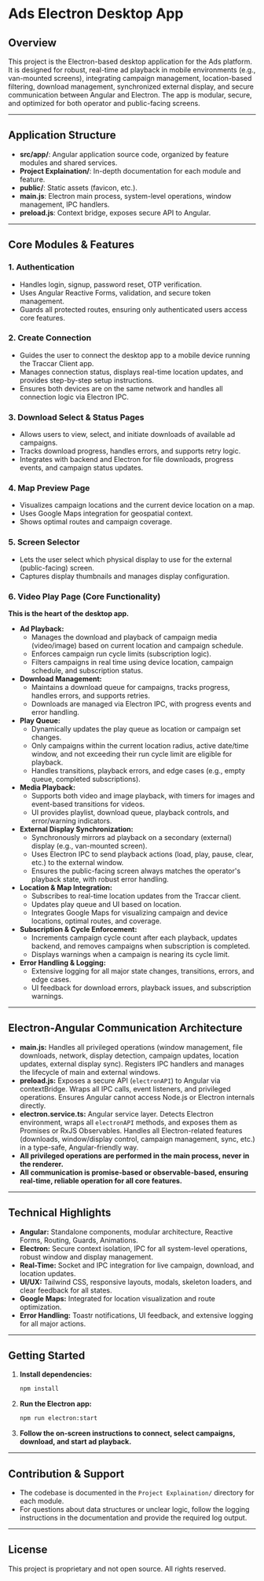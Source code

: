 # Ads Electron Desktop App

## Overview
This project is the Electron-based desktop application for the Ads platform. It is designed for robust, real-time ad playback in mobile environments (e.g., van-mounted screens), integrating campaign management, location-based filtering, download management, synchronized external display, and secure communication between Angular and Electron. The app is modular, secure, and optimized for both operator and public-facing screens.

---

## Application Structure
- **src/app/**: Angular application source code, organized by feature modules and shared services.
- **Project Explaination/**: In-depth documentation for each module and feature.
- **public/**: Static assets (favicon, etc.).
- **main.js**: Electron main process, system-level operations, window management, IPC handlers.
- **preload.js**: Context bridge, exposes secure API to Angular.

---

## Core Modules & Features

### 1. **Authentication**
- Handles login, signup, password reset, OTP verification.
- Uses Angular Reactive Forms, validation, and secure token management.
- Guards all protected routes, ensuring only authenticated users access core features.

### 2. **Create Connection**
- Guides the user to connect the desktop app to a mobile device running the Traccar Client app.
- Manages connection status, displays real-time location updates, and provides step-by-step setup instructions.
- Ensures both devices are on the same network and handles all connection logic via Electron IPC.

### 3. **Download Select & Status Pages**
- Allows users to view, select, and initiate downloads of available ad campaigns.
- Tracks download progress, handles errors, and supports retry logic.
- Integrates with backend and Electron for file downloads, progress events, and campaign status updates.

### 4. **Map Preview Page**
- Visualizes campaign locations and the current device location on a map.
- Uses Google Maps integration for geospatial context.
- Shows optimal routes and campaign coverage.

### 5. **Screen Selector**
- Lets the user select which physical display to use for the external (public-facing) screen.
- Captures display thumbnails and manages display configuration.

### 6. **Video Play Page (Core Functionality)**
**This is the heart of the desktop app.**
- **Ad Playback:**
  - Manages the download and playback of campaign media (video/image) based on current location and campaign schedule.
  - Enforces campaign run cycle limits (subscription logic).
  - Filters campaigns in real time using device location, campaign schedule, and subscription status.
- **Download Management:**
  - Maintains a download queue for campaigns, tracks progress, handles errors, and supports retries.
  - Downloads are managed via Electron IPC, with progress events and error handling.
- **Play Queue:**
  - Dynamically updates the play queue as location or campaign set changes.
  - Only campaigns within the current location radius, active date/time window, and not exceeding their run cycle limit are eligible for playback.
  - Handles transitions, playback errors, and edge cases (e.g., empty queue, completed subscriptions).
- **Media Playback:**
  - Supports both video and image playback, with timers for images and event-based transitions for videos.
  - UI provides playlist, download queue, playback controls, and error/warning indicators.
- **External Display Synchronization:**
  - Synchronously mirrors ad playback on a secondary (external) display (e.g., van-mounted screen).
  - Uses Electron IPC to send playback actions (load, play, pause, clear, etc.) to the external window.
  - Ensures the public-facing screen always matches the operator's playback state, with robust error handling.
- **Location & Map Integration:**
  - Subscribes to real-time location updates from the Traccar client.
  - Updates play queue and UI based on location.
  - Integrates Google Maps for visualizing campaign and device locations, optimal routes, and coverage.
- **Subscription & Cycle Enforcement:**
  - Increments campaign cycle count after each playback, updates backend, and removes campaigns when subscription is completed.
  - Displays warnings when a campaign is nearing its cycle limit.
- **Error Handling & Logging:**
  - Extensive logging for all major state changes, transitions, errors, and edge cases.
  - UI feedback for download errors, playback issues, and subscription warnings.

---

## Electron-Angular Communication Architecture
- **main.js:** Handles all privileged operations (window management, file downloads, network, display detection, campaign updates, location updates, external display sync). Registers IPC handlers and manages the lifecycle of main and external windows.
- **preload.js:** Exposes a secure API (`electronAPI`) to Angular via contextBridge. Wraps all IPC calls, event listeners, and privileged operations. Ensures Angular cannot access Node.js or Electron internals directly.
- **electron.service.ts:** Angular service layer. Detects Electron environment, wraps all `electronAPI` methods, and exposes them as Promises or RxJS Observables. Handles all Electron-related features (downloads, window/display control, campaign management, sync, etc.) in a type-safe, Angular-friendly way.
- **All privileged operations are performed in the main process, never in the renderer.**
- **All communication is promise-based or observable-based, ensuring real-time, reliable operation for all core features.**

---

## Technical Highlights
- **Angular:** Standalone components, modular architecture, Reactive Forms, Routing, Guards, Animations.
- **Electron:** Secure context isolation, IPC for all system-level operations, robust window and display management.
- **Real-Time:** Socket and IPC integration for live campaign, download, and location updates.
- **UI/UX:** Tailwind CSS, responsive layouts, modals, skeleton loaders, and clear feedback for all states.
- **Google Maps:** Integrated for location visualization and route optimization.
- **Error Handling:** Toastr notifications, UI feedback, and extensive logging for all major actions.

---

## Getting Started
1. **Install dependencies:**
   ```bash
   npm install
   ```
2. **Run the Electron app:**
   ```bash
   npm run electron:start
   ```
3. **Follow the on-screen instructions to connect, select campaigns, download, and start ad playback.**

---

## Contribution & Support
- The codebase is documented in the `Project Explaination/` directory for each module.
- For questions about data structures or unclear logic, follow the logging instructions in the documentation and provide the required log output.

---

## License
This project is proprietary and not open source. All rights reserved.
